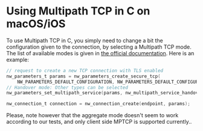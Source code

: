 # Using Multipath TCP in C on macOS/iOS

To use Multipath TCP in C, you simply need to change a bit the configuration given to the connection, by selecting a Multipath TCP mode. The list of available modes is given in [the official documentation](https://developer.apple.com/documentation/network/nw_multipath_service_t). Here is an example:

```c
// request to create a new TCP connection with TLS enabled
nw_parameters_t params = nw_parameters_create_secure_tcp(
    NW_PARAMETERS_DEFAULT_CONFIGURATION, NW_PARAMETERS_DEFAULT_CONFIGURATION);
// Handover mode: Other types can be selected
nw_parameters_set_multipath_service(params, nw_multipath_service_handover);

nw_connection_t connection = nw_connection_create(endpoint, params);
```

Please, note however that the aggregate mode doesn't seem to work according to our tests, and only client side MPTCP is supported currently..